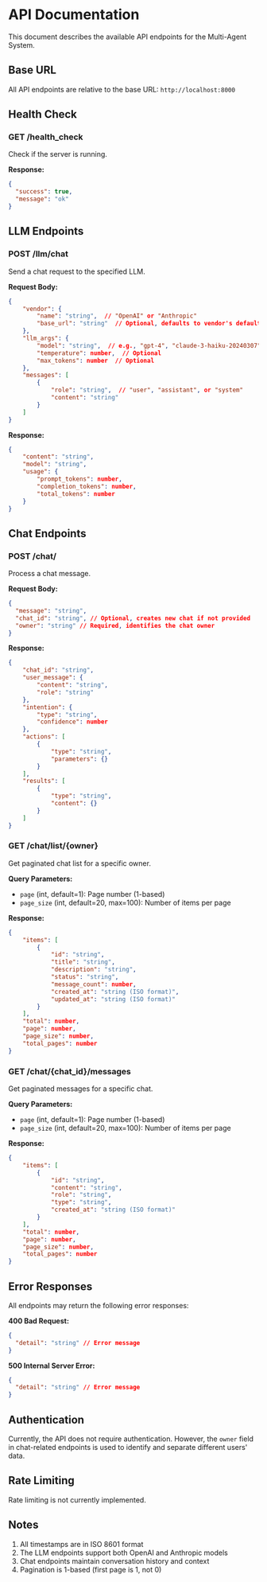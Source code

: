 # API Documentation

This document describes the available API endpoints for the Multi-Agent System.

## Base URL

All API endpoints are relative to the base URL: `http://localhost:8000`

## Health Check

### GET /health_check

Check if the server is running.

**Response:**

```json
{
  "success": true,
  "message": "ok"
}
```

## LLM Endpoints

### POST /llm/chat

Send a chat request to the specified LLM.

**Request Body:**

```json
{
    "vendor": {
        "name": "string",  // "OpenAI" or "Anthropic"
        "base_url": "string"  // Optional, defaults to vendor's default URL
    },
    "llm_args": {
        "model": "string",  // e.g., "gpt-4", "claude-3-haiku-20240307"
        "temperature": number,  // Optional
        "max_tokens": number  // Optional
    },
    "messages": [
        {
            "role": "string",  // "user", "assistant", or "system"
            "content": "string"
        }
    ]
}
```

**Response:**

```json
{
    "content": "string",
    "model": "string",
    "usage": {
        "prompt_tokens": number,
        "completion_tokens": number,
        "total_tokens": number
    }
}
```

## Chat Endpoints

### POST /chat/

Process a chat message.

**Request Body:**

```json
{
  "message": "string",
  "chat_id": "string", // Optional, creates new chat if not provided
  "owner": "string" // Required, identifies the chat owner
}
```

**Response:**

```json
{
    "chat_id": "string",
    "user_message": {
        "content": "string",
        "role": "string"
    },
    "intention": {
        "type": "string",
        "confidence": number
    },
    "actions": [
        {
            "type": "string",
            "parameters": {}
        }
    ],
    "results": [
        {
            "type": "string",
            "content": {}
        }
    ]
}
```

### GET /chat/list/{owner}

Get paginated chat list for a specific owner.

**Query Parameters:**

- `page` (int, default=1): Page number (1-based)
- `page_size` (int, default=20, max=100): Number of items per page

**Response:**

```json
{
    "items": [
        {
            "id": "string",
            "title": "string",
            "description": "string",
            "status": "string",
            "message_count": number,
            "created_at": "string (ISO format)",
            "updated_at": "string (ISO format)"
        }
    ],
    "total": number,
    "page": number,
    "page_size": number,
    "total_pages": number
}
```

### GET /chat/{chat_id}/messages

Get paginated messages for a specific chat.

**Query Parameters:**

- `page` (int, default=1): Page number (1-based)
- `page_size` (int, default=20, max=100): Number of items per page

**Response:**

```json
{
    "items": [
        {
            "id": "string",
            "content": "string",
            "role": "string",
            "type": "string",
            "created_at": "string (ISO format)"
        }
    ],
    "total": number,
    "page": number,
    "page_size": number,
    "total_pages": number
}
```

## Error Responses

All endpoints may return the following error responses:

**400 Bad Request:**

```json
{
  "detail": "string" // Error message
}
```

**500 Internal Server Error:**

```json
{
  "detail": "string" // Error message
}
```

## Authentication

Currently, the API does not require authentication. However, the `owner` field in chat-related endpoints is used to identify and separate different users' data.

## Rate Limiting

Rate limiting is not currently implemented.

## Notes

1. All timestamps are in ISO 8601 format
2. The LLM endpoints support both OpenAI and Anthropic models
3. Chat endpoints maintain conversation history and context
4. Pagination is 1-based (first page is 1, not 0)
